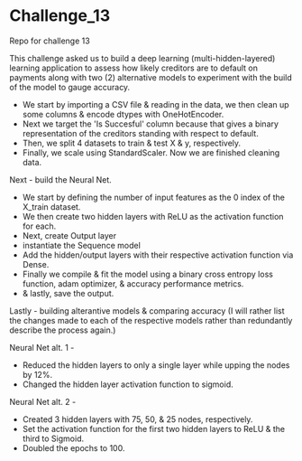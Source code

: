 # Challenge_13
Repo for challenge 13

This challenge asked us to build a deep learning (multi-hidden-layered) learning application to assess how likely creditors are to default on payments along with two (2) alternative models to experiment with the build of the model to gauge accuracy.

- We start by importing a CSV file & reading in the data, we then clean up some columns & encode dtypes with OneHotEncoder. 
- Next we target the 'Is Succesful' column because that gives a binary representation of the creditors standing with respect to default. 
- Then, we split 4 datasets to train & test X & y, respectively.
- Finally, we scale using StandardScaler. Now we are finished cleaning data. 

Next - build the Neural Net.
- We start by defining the number of input features as the 0 index of the X_train dataset.
- We then create two hidden layers with ReLU as the activation function for each.
- Next, create Output layer
- instantiate the Sequence model
- Add the hidden/output layers with their respective activation function via Dense.
- Finally we compile & fit the model using a binary cross entropy loss function, adam optimizer, & accuracy performance metrics.
- & lastly, save the output. 

Lastly - building alterantive models & comparing accuracy
(I will rather list the changes made to each of the respective models rather than redundantly describe the process again.)

Neural Net alt. 1 -
- Reduced the hidden layers to only a single layer while upping the nodes by 12%.
- Changed the hidden layer activation function to sigmoid.

Neural Net alt. 2 - 
- Created 3 hidden layers with 75, 50, & 25 nodes, respectively. 
- Set the activation function for the first two hidden layers to ReLU & the third to Sigmoid.
- Doubled the epochs to 100.
